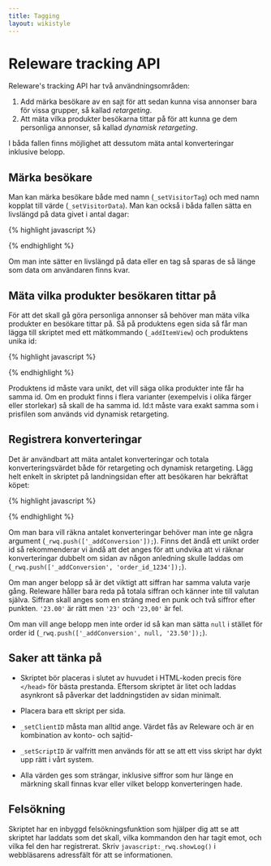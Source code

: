 ```yaml
---
title: Tagging
layout: wikistyle
---
```


# Releware tracking API

Releware's tracking API har två användningsområden:

1. Add märka besökare av en sajt för att sedan kunna visa annonser bara för
vissa grupper, så kallad *retargeting*.
2. Att mäta vilka produkter besökarna tittar på för att kunna ge dem
personliga annonser, så kallad *dynamisk retargeting*.

I båda fallen finns möjlighet att dessutom mäta antal konverteringar inklusive
belopp.

## Märka besökare

Man kan märka besökare både med namn (`_setVisitorTag`) och med namn kopplat
till värde (`_setVisitorData`). Man kan också i båda fallen sätta en livslängd
på data givet i antal dagar:

{% highlight javascript %}
<script type="text/javascript">
  var _rwq = _rwq || [];

  _rwq.push(['_setClientID', 'PellesDatorer_pellesdatorer.se']);
  _rwq.push(['_setScriptID', '68b7d9a0-6dab-11e1-b0c4-0800200c9a66']);

  // Märk besökaren som en man.
  _rwq.push(['_setVisitorData', 'gender', 'male']);
  // Märk att besökaren har tittat på en viss kategori, men spara bara i 20 dagar.
  _rwq.push(['_setVisitorData', 'kategory', window.shopCategory, '20']);

  // Märk besökaren som en registrerad användare.
  _rwq.push(['_setVisitorTag', 'registered-user']);
  // Märk besökaren när han loggar in, men spara bara i en vecka.
  _rwq.push(['_setVisitorTag', 'recently-logged-in', '7']);

  (function() {
    var rw = document.createElement('script'); rw.type = 'text/javascript'; rw.async = true;
    rw.src = ('https:' == document.location.protocol ? 'https://' : 'http://') + 'www.releware.net/js/v1/rwa.js';
    var s = document.getElementsByTagName('script')[0]; s.parentNode.insertBefore(rw, s);
  })();
</script>
{% endhighlight %}

Om man inte sätter en livslängd på data eller en tag så sparas de så länge som data om användaren finns kvar.


## Mäta vilka produkter besökaren tittar på

För att det skall gå göra personliga annonser så behöver man mäta vilka
produkter en besökare tittar på. Så på produktens egen sida så får man lägga
till skriptet med ett mätkommando (`_addItemView`) och produktens unika id:

{% highlight javascript %}
<script type="text/javascript">
  var _rwq = _rwq || [];

  _rwq.push(['_setClientID', 'PellesDatorer_pellesdatorer.se']);
  _rwq.push(['_setScriptID', '68b7d9a0-6dab-11e1-b0c4-0800200c9a66']);

  // Registrera att besökaren tittar på produkten med id 'ref_1234'.
  _rwq.push(['_addItemView', 'ref_1234']);

  // Passa på att tagga besökaren på samma gång.
  _rwq.push(['_setVisitorTag', 'registered-user']);

  (function() {
    var rw = document.createElement('script'); rw.type = 'text/javascript'; rw.async = true;
    rw.src = ('https:' == document.location.protocol ? 'https://' : 'http://') + 'www.releware.net/js/v1/rwa.js';
    var s = document.getElementsByTagName('script')[0]; s.parentNode.insertBefore(rw, s);
  })();
</script>
{% endhighlight %}

Produktens id måste vara unikt, det vill säga olika produkter inte får ha
samma id. Om en produkt finns i flera varianter (exempelvis i olika färger
eller storlekar) så skall de ha samma id. Id:t måste vara exakt samma som i
prisfilen som används vid dynamisk retargeting.


## Registrera konverteringar

Det är användbart att mäta antalet konverteringar och totala
konverteringsvärdet både för retargeting och dynamisk retargeting. Lägg helt
enkelt in skriptet på landningsidan efter att besökaren har bekräftat köpet:

{% highlight javascript %}
<script type="text/javascript">
  var _rwq = _rwq || [];

  // För att bibehålla bakåtkompatibilitet så har vi <account>_<domännamn>
  _rwq.push(['_setClientID', 'PellesDatorer_pellesdatorer.se']);
  _rwq.push(['_setScriptID', '68b7d9a0-6dab-11e1-b0c4-0800200c9a66']);

  // _addConversion med order id, belopp och ordertyp. Alla parametrarna är valfria.
  _rwq.push(['_addConversion', 'id1234', '150.00', 'purchase']);

  // Det är vanligt att tagga att besökaren har köpt för då kan man välja
  // att inte längre visa en kampanj för den besökaren.
  _rwq.push(['_setVisitorTag', 'registered-user']);

  (function() {
    var rw = document.createElement('script'); rw.type = 'text/javascript'; rw.async = true;
    rw.src = ('https:' == document.location.protocol ? 'https://' : 'http://') + 'www.releware.net/js/v1/rwa.js';
    var s = document.getElementsByTagName('script')[0]; s.parentNode.insertBefore(rw, s);
  })();
</script>
{% endhighlight %}

Om man bara vill räkna antalet konverteringar behöver man inte ge några
argument (`_rwq.push(['_addConversion']);`). Finns det ändå ett unikt order id
så rekommenderar vi ändå att det anges för att undvika att vi räknar
konverteringar dubbelt om sidan av någon anledning skulle laddas om
(`_rwq.push(['_addConversion', 'order_id_1234']);`).

Om man anger belopp så är det viktigt att siffran har samma
valuta varje gång. Releware håller bara reda på totala siffran och känner inte
till valutan själva. Siffran skall anges som en sträng med en punk och två
siffror efter punkten. `'23.00'` är rätt men `'23'` och `'23,00'` är fel.

Om man vill ange belopp men inte order id så kan man sätta `null` i stället
för order id (`_rwq.push(['_addConversion', null, '23.50']);`).


## Saker att tänka på

* Skriptet bör placeras i slutet av huvudet i HTML-koden precis före `</head>`
för bästa prestanda. Eftersom skriptet är litet och laddas asynkront så
påverkar det laddningstiden av sidan minimalt.

* Placera bara ett skript per sida.

* `_setClientID` måsta man alltid ange. Värdet fås av Releware och är en
kombination av konto- och sajtid-

* `_setScriptID` är valfritt men används för att se att ett viss skript har
dykt upp rätt i vårt system.

* Alla värden ges som strängar, inklusive siffror som hur länge en märkning
skall finnas kvar eller vilket belopp konverteringen hade.


## Felsökning

Skriptet har en inbyggd felsökningsfunktion som hjälper dig att se att
skriptet har laddats som det skall, vilka kommandon den har tagit emot, och
vilka fel den har registrerat. Skriv `javascript:_rwq.showLog()` i
webbläsarens adressfält för att se informationen.
